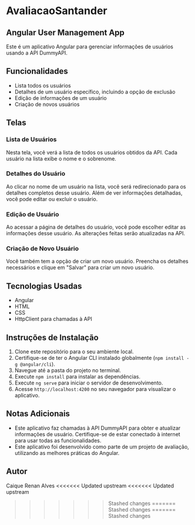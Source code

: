 
# AvaliacaoSantander

## Angular User Management App

Este é um aplicativo Angular para gerenciar informações de usuários usando a API DummyAPI.

## Funcionalidades

- Lista todos os usuários
- Detalhes de um usuário específico, incluindo a opção de exclusão
- Edição de informações de um usuário
- Criação de novos usuários

## Telas

### Lista de Usuários

Nesta tela, você verá a lista de todos os usuários obtidos da API. Cada usuário na lista exibe o nome e o sobrenome.

### Detalhes do Usuário

Ao clicar no nome de um usuário na lista, você será redirecionado para os detalhes completos desse usuário. Além de ver informações detalhadas, você pode editar ou excluir o usuário.

### Edição de Usuário

Ao acessar a página de detalhes do usuário, você pode escolher editar as informações desse usuário. As alterações feitas serão atualizadas na API.

### Criação de Novo Usuário

Você também tem a opção de criar um novo usuário. Preencha os detalhes necessários e clique em "Salvar" para criar um novo usuário.

## Tecnologias Usadas

- Angular
- HTML
- CSS
- HttpClient para chamadas à API

## Instruções de Instalação

1. Clone este repositório para o seu ambiente local.
2. Certifique-se de ter o Angular CLI instalado globalmente (`npm install -g @angular/cli`).
3. Navegue até a pasta do projeto no terminal.
4. Execute `npm install` para instalar as dependências.
5. Execute `ng serve` para iniciar o servidor de desenvolvimento.
6. Acesse `http://localhost:4200` no seu navegador para visualizar o aplicativo.

## Notas Adicionais

- Este aplicativo faz chamadas à API DummyAPI para obter e atualizar informações de usuário. Certifique-se de estar conectado à internet para usar todas as funcionalidades.
- Este aplicativo foi desenvolvido como parte de um projeto de avaliação, utilizando as melhores práticas do Angular.

## Autor

Caique Renan Alves
<<<<<<< Updated upstream
<<<<<<< Updated upstream
>>>>>>> Stashed changes
=======
>>>>>>> Stashed changes
=======
>>>>>>> Stashed changes

